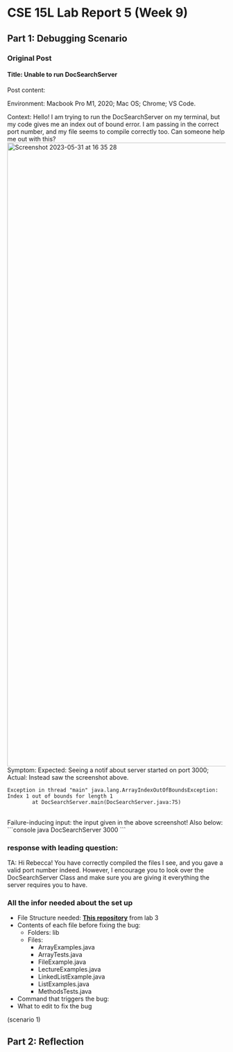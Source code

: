 # CSE 15L Lab Report 5 (Week 9)
## Part 1: Debugging Scenario 
### Original Post

#### Title: Unable to run DocSearchServer

Post content: <br>

Environment: Macbook Pro M1, 2020; Mac OS; Chrome; VS Code. 

Context: Hello! I am trying to run the DocSearchServer on my terminal, but my code gives me an index out of bound error. I am passing in the correct port number,
and my file seems to compile correctly too. Can someone help me out with this? <br>
<img width="1440" alt="Screenshot 2023-05-31 at 16 35 28" src="https://github.com/rcwoshimao/cse15l-lab-reports/assets/108894739/f41f952f-2444-4f08-9f68-0967b44c8c61">
<br>
Symptom: Expected: Seeing a notif about server started on port 3000; Actual: Instead saw the screenshot above. 
```console
Exception in thread "main" java.lang.ArrayIndexOutOfBoundsException: Index 1 out of bounds for length 1
        at DocSearchServer.main(DocSearchServer.java:75)
```
<br>
Failure-inducing input: the input given in the above screenshot! Also below: 
```console java DocSearchServer 3000 ```


<br>

### response with leading question: 
TA: 
Hi Rebecca! You have correctly compiled the files I see, and you gave a valid port number indeed. However, I encourage you to look over the 
DocSearchServer Class and make sure you are giving it everything the server requires you to have. 



### All the infor needed about the set up
- File Structure needed: [**This repository**](https://github.com/ucsd-cse15l-w23/lab3) from lab 3 
- Contents of each file before fixing the bug: 
  - Folders: lib
  - Files: 
    - ArrayExamples.java
    - ArrayTests.java
    - FileExample.java
    - LectureExamples.java
    - LinkedListExample.java
    - ListExamples.java
    - MethodsTests.java
- Command that triggers the bug: 
- What to edit to fix the bug

(scenario 1) 


## Part 2: Reflection
